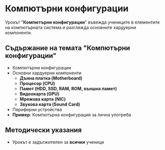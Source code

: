 # Компютърни конфигурации

Урокът "**Компютърни конфигурации**" въвежда учениците в елементите на компютърната система и разглежда основните хардуерни компоненти.

## Съдържание на темата "Компютърни конфигурации"
  - Компютърни конфигурации
  - Основни хардуерни компоненти
    - **Дънна платка (Motherboard)**
    - **Процесор (CPU)**
    - **Памет (HDD, SSD, RAM, ROM, външна памет)**
    - **Видеокарта (GPU)**
    - **Мрежова карта (NIC)**
    - **Звукова карта (Sound Card)**
  - Периферни устройства
  - **Пример**: Компютърна конфигурация за лична употреба

## Методически указания
  - Урокът е задължителен за **всички** ученици
